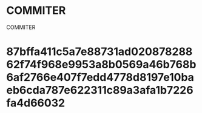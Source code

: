 # COMMITER
COMMITER






# 87bffa411c5a7e88731ad02087828862f74f968e9953a8b0569a46b768b6af2766e407f7edd4778d8197e10baeb6cda787e622311c89a3afa1b7226fa4d66032
